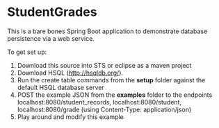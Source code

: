 # StudentGrades
This is a bare bones Spring Boot application to demonstrate database persistence via a web service.

To get set up:

1. Download this source into STS or eclipse as a maven project
2. Download HSQL (http://hsqldb.org/). 
3. Run the create table commands from the <b>setup</b> folder against the default HSQL database server
4. POST the example JSON from the <b>examples</b> folder to the endpoints localhost:8080/student_records, localhost:8080/student, localhost:8080/grade (using Content-Type: application/json)
5. Play around and modify this example
